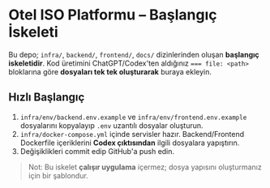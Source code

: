 # Otel ISO Platformu – Başlangıç İskeleti

Bu depo; `infra/`, `backend/`, `frontend/`, `docs/` dizinlerinden oluşan **başlangıç iskeletidir**.
Kod üretimini ChatGPT/Codex'ten aldığınız `=== file: <path>` bloklarına göre **dosyaları tek tek oluşturarak** buraya ekleyin.

## Hızlı Başlangıç
1) `infra/env/backend.env.example` ve `infra/env/frontend.env.example` dosyalarını kopyalayıp `.env` uzantılı dosyalar oluşturun.
2) `infra/docker-compose.yml` içinde servisler hazır. Backend/Frontend Dockerfile içeriklerini **Codex çıktısından** ilgili dosyalara yapıştırın.
3) Değişiklikleri commit edip GitHub'a push edin.

> Not: Bu iskelet **çalışır uygulama** içermez; dosya yapısını oluşturmanız için bir şablondur.
